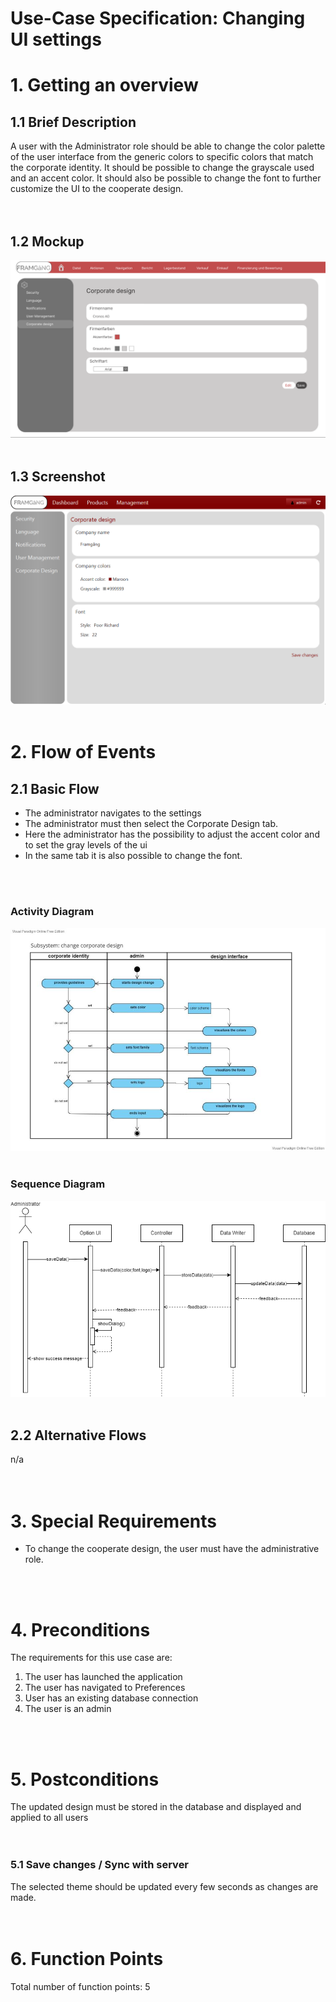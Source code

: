 # Use-Case Specification: Changing UI settings

# 1. Getting an overview

## 1.1 Brief Description
A user with the Administrator role should be able to change the color palette of the user interface from the generic colors to specific colors that match the corporate identity. It should be possible to change the grayscale used and an accent color. It should also be possible to change the font to further customize the UI to the cooperate design. 
<br/>  
<br/>  

## 1.2 Mockup
<img src="data_usecase4/mockup_usecase4.png" alt="Screenshot Mockup changing UI settings" />
<br/>  
<br/>  

## 1.3 Screenshot
<img src="Screenshot-Usecase-UiSettings.png" alt="Screenshot changing UI settings" />
<br/>  
<br/>  

# 2. Flow of Events

## 2.1 Basic Flow
- The administrator navigates to the settings
- The administrator must then select the Corporate Design tab.
- Here the administrator has the possibility to adjust the accent color and to set the gray levels of the ui
- In the same tab it is also possible to change the font.
<br/>  
<br/>  

### Activity Diagram
<img src="data_usecase4/activityDiagram_usecase4.jpg" alt="Screenshot changing UI settings" />
<br/>  
<br/>  

### Sequence Diagram
<img src="data_usecase4/sequenceDiagram_usecase4.png" alt="Screenshot sequence diagram changing UI settings" />
<br/>  
<br/>  

## 2.2 Alternative Flows
n/a
<br/>  
<br/>  

# 3. Special Requirements
- To change the cooperate design, the user must have the administrative role.
<br/>  
<br/>  

# 4. Preconditions
The requirements for this use case are:
1. The user has launched the application
2. The user has navigated to Preferences
3. User has an existing database connection
4. The user is an admin
<br/>  
<br/>  

# 5. Postconditions
The updated design must be stored in the database and displayed and applied to all users
<br/>  
<br/>  

### 5.1 Save changes / Sync with server
The selected theme should be updated every few seconds as changes are made.
<br/>  
<br/>  

# 6. Function Points
Total number of function points: 5
